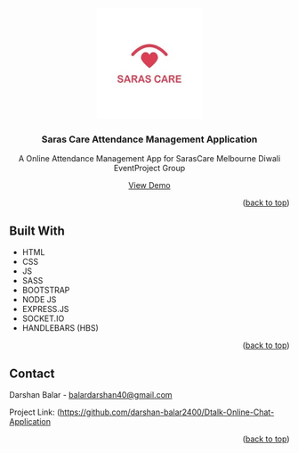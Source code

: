 <!-- Improved compatibility of back to top link: See: https://github.com/othneildrew/Best-README-Template/pull/73 -->
<a name="readme-top"></a>

<!-- PROJECT LOGO -->
<br />
<div align="center">
  <a href="https://github.com/othneildrew/Best-README-Template">
    <img src="/public/images/saras-care.jpg" alt="Saras Care Logo" width="190" height="200">
  </a>

  <h3 align="center">Saras Care Attendance Management Application </h3>

  <p align="center">
    A Online Attendance Management App for SarasCare Melbourne Diwali EventProject Group
    <br />
  </p>
  <a href="https://real-time-chat-balar.herokuapp.com/">View Demo</a>
</div>



<p align="right">(<a href="#readme-top">back to top</a>)</p>

## Built With

* HTML
* CSS
* JS
* SASS
* BOOTSTRAP
* NODE JS
* EXPRESS.JS
* SOCKET.IO
* HANDLEBARS (HBS)

<p align="right">(<a href="#readme-top">back to top</a>)</p>



<!-- CONTACT -->
## Contact

Darshan Balar - balardarshan40@gmail.com

Project Link: (https://github.com/darshan-balar2400/Dtalk-Online-Chat-Application

<p align="right">(<a href="#readme-top">back to top</a>)</p>


